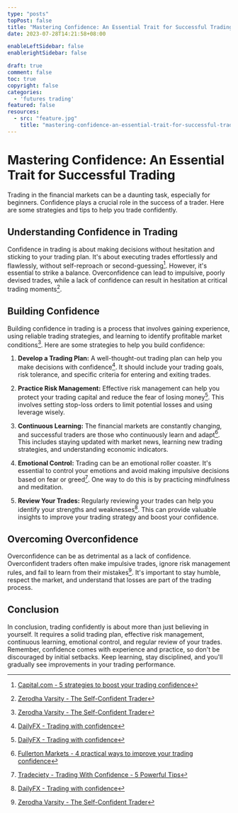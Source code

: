 ```yaml
---
type: "posts"
topPost: false
title: "Mastering Confidence: An Essential Trait for Successful Trading"
date: 2023-07-28T14:21:58+08:00

enableLeftSidebar: false
enablerightSidebar: false

draft: true
comment: false
toc: true
copyright: false
categories: 
  - 'futures trading'
featured: false
resources: 
  - src: "feature.jpg"
    title: "mastering-confidence-an-essential-trait-for-successful-trading"
---
```


# Mastering Confidence: An Essential Trait for Successful Trading

Trading in the financial markets can be a daunting task, especially for beginners. Confidence plays a crucial role in the success of a trader. Here are some strategies and tips to help you trade confidently.

## Understanding Confidence in Trading

Confidence in trading is about making decisions without hesitation and sticking to your trading plan. It's about executing trades effortlessly and flawlessly, without self-reproach or second-guessing[^1^]. However, it's essential to strike a balance. Overconfidence can lead to impulsive, poorly devised trades, while a lack of confidence can result in hesitation at critical trading moments[^5^].

## Building Confidence

Building confidence in trading is a process that involves gaining experience, using reliable trading strategies, and learning to identify profitable market conditions[^5^]. Here are some strategies to help you build confidence:

1. **Develop a Trading Plan:** A well-thought-out trading plan can help you make decisions with confidence[^2^]. It should include your trading goals, risk tolerance, and specific criteria for entering and exiting trades.

2. **Practice Risk Management:** Effective risk management can help you protect your trading capital and reduce the fear of losing money[^2^]. This involves setting stop-loss orders to limit potential losses and using leverage wisely.

3. **Continuous Learning:** The financial markets are constantly changing, and successful traders are those who continuously learn and adapt[^3^]. This includes staying updated with market news, learning new trading strategies, and understanding economic indicators.

4. **Emotional Control:** Trading can be an emotional roller coaster. It's essential to control your emotions and avoid making impulsive decisions based on fear or greed[^4^]. One way to do this is by practicing mindfulness and meditation.

5. **Review Your Trades:** Regularly reviewing your trades can help you identify your strengths and weaknesses[^2^]. This can provide valuable insights to improve your trading strategy and boost your confidence.

## Overcoming Overconfidence

Overconfidence can be as detrimental as a lack of confidence. Overconfident traders often make impulsive trades, ignore risk management rules, and fail to learn from their mistakes[^5^]. It's important to stay humble, respect the market, and understand that losses are part of the trading process.

## Conclusion

In conclusion, trading confidently is about more than just believing in yourself. It requires a solid trading plan, effective risk management, continuous learning, emotional control, and regular review of your trades. Remember, confidence comes with experience and practice, so don't be discouraged by initial setbacks. Keep learning, stay disciplined, and you'll gradually see improvements in your trading performance.

[^1^]: [Capital.com - 5 strategies to boost your trading confidence](https://capital.com/5-strategies-to-boost-your-trading-confidence)
[^2^]: [DailyFX - Trading with confidence](https://www.dailyfx.com/education/find-your-trading-style/trading-with-confidence.html)
[^3^]: [Fullerton Markets - 4 practical ways to improve your trading confidence](https://www.fullertonmarkets.com/blog/4-practical-ways-to-improve-your-trading-confidence)
[^4^]: [Tradeciety - Trading With Confidence - 5 Powerful Tips](https://tradeciety.com/what-you-can-control-as-a-trader)
[^5^]: [Zerodha Varsity - The Self-Confident Trader](https://zerodha.com/varsity/chapter/the-self-confident-trader/)

